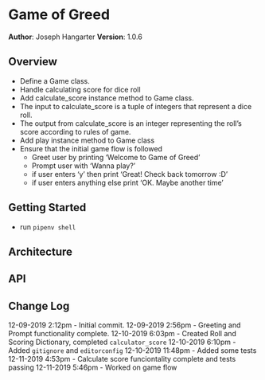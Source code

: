 # Game of Greed

**Author**: Joseph Hangarter
**Version**: 1.0.6

## Overview
* Define a Game class.
* Handle calculating score for dice roll
* Add calculate_score instance method to Game class.
* The input to calculate_score is a tuple of integers that represent a dice roll.
* The output from calculate_score is an integer representing the roll’s score according to rules of game.
* Add play instance method to Game class
* Ensure that the initial game flow is followed
    * Greet user by printing ‘Welcome to Game of Greed’
    * Prompt user with ‘Wanna play?’
    * if user enters ‘y’ then print ‘Great! Check back tomorrow :D’
    * if user enters anything else print ‘OK. Maybe another time’

## Getting Started
* run `pipenv shell`

## Architecture
<!-- Provide a detailed description of the application design. What technologies (languages, libraries, etc) you're using, and any other relevant design information. This is also an area which you can include any visuals; flow charts, example usage gifs, screen captures, etc.-->

## API
<!-- Provide detailed instructions for your applications usage. This should include any methods or endpoints available to the user/client/developer. Each section should be formatted to provide clear syntax for usage, example calls including input data requirements and options, and example responses or return values. -->

## Change Log
12-09-2019 2:12pm - Initial commit.
12-09-2019 2:56pm - Greeting and Prompt functionality complete.
12-10-2019 6:03pm - Created Roll and Scoring Dictionary, completed `calculator_score`
12-10-2019 6:10pm - Added `gitignore` and `editorconfig`
12-10-2019 11:48pm - Added some tests
12-11-2019 4:53pm - Calculate score funciontality complete and tests passing
12-11-2019 5:46pm - Worked on game flow